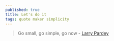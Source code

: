 ```yaml
---
published: true
title: Let's do it
tags: quote maker simplicity
---
```

> Go small, go simple, go now - [Larry Pardey](https://en.m.wikipedia.org/wiki/Lin_and_Larry_Pardey)
